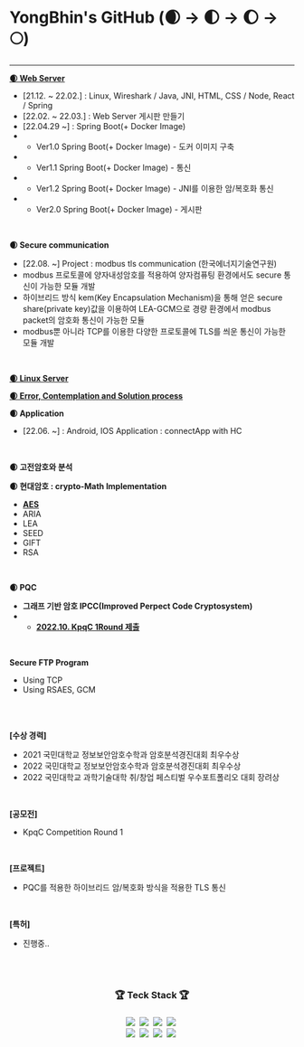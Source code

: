 # YongBhin's GitHub (🌒 -> 🌓 -> 🌔 -> 🌕)
---


<a href="https://github.com/YongBhin-Kim/Crypto-WebServer">**🌒 Web Server**</a>
- [21.12. ~ 22.02.] : Linux, Wireshark / Java, JNI, HTML, CSS / Node, React / Spring 
- [22.02. ~ 22.03.] : Web Server 게시판 만들기 
- [22.04.29 ~] : Spring Boot(+ Docker Image)
- - Ver1.0 Spring Boot(+ Docker Image) - 도커 이미지 구축
- - Ver1.1 Spring Boot(+ Docker Image) - 통신
- - Ver1.2 Spring Boot(+ Docker Image) - JNI를 이용한 암/복호화 통신
- - Ver2.0 Spring Boot(+ Docker Image) - 게시판
<br>


**🌒 Secure communication**
 - [22.08. ~] Project : modbus tls communication (한국에너지기술연구원)
 - modbus 프로토콜에 양자내성암호를 적용하여 양자컴퓨팅 환경에서도 secure 통신이 가능한 모듈 개발
 - 하이브리드 방식 kem(Key Encapsulation Mechanism)을 통해 얻은 secure share(private key)값을 이용하여 LEA-GCM으로 경량 환경에서 modbus packet의 암호화 통신이 가능한 모듈
 - modbus뿐 아니라 TCP를 이용한 다양한 프로토콜에 TLS를 씌운 통신이 가능한 모듈 개발
<br>

<a href="https://linuxyb.kimyongbhin.repl.co">**🌒 Linux Server**</a>
<br>

<a href="https://yongbhin-effort.tistory.com/">**🌒 Error, Contemplation and Solution process**</a>
<br>

**🌒 Application**
- [22.06. ~] : Android, IOS Application : connectApp with HC
<br>

**🌒 고전암호와 분석**
<br>

**🌒 현대암호 : crypto-Math Implementation**
- <a href="https://github.com/YongBhin-Kim/Crypto"> **AES** </a> 
- ARIA
- LEA
- SEED
- GIFT
- RSA

<br>

**🌒 PQC**
- **그래프 기반 암호 IPCC(Improved Perpect Code Cryptosystem)**
- - <a href="https://kpqc.or.kr/contents/03_exhibit/sub01.html"> **2022.10. KpqC 1Round 제출** </a>
<br>

**Secure FTP Program**
- Using TCP 
- Using RSAES, GCM
<br>
<br>

**[수상 경력]**
- 2021 국민대학교 정보보안암호수학과 암호분석경진대회 최우수상
- 2022 국민대학교 정보보안암호수학과 암호분석경진대회 최우수상
- 2022 국민대학교 과학기술대학 취/창업 페스티벌 우수포트폴리오 대회 장려상

<br>

**[공모전]**
- KpqC Competition Round 1
<br>

**[프로젝트]**
- PQC를 적용한 하이브리드 암/복호화 방식을 적용한 TLS 통신
<br>

**[특허]**
- 진행중..
<br>
<br>



<h3 align = "center">🏆 Teck Stack 🏆<h3>
<p align = "center">
  <img src="https://img.shields.io/badge/HTML5-E34F26?style=flat-square&logo=HTML5&logoColor=white" style="max-width: 100%;"></a>&nbsp  
  <img src="https://img.shields.io/badge/CSS3-1572B6?style=flat-square&logo=CSS3&logoColor=white" style="max-width: 100%;"></a>&nbsp
  <img src="https://img.shields.io/badge/Python-3766AB?style=flat-square&logo=Python&logoColor=white" style="max-width: 100%;"></a>&nbsp 
  <img src="https://img.shields.io/badge/Java-007396?style=flat-square&logo=Java&logoColor=white" style="max-width: 100%;"></a>&nbsp
  <br>
  <img src="https://img.shields.io/badge/Spring Boot-6DB33F?style=flat-square&logo=Spring Boot&logoColor=white" style="max-width: 100%;"></a>&nbsp
  <img src="https://img.shields.io/badge/MySQL-4479A1?style=flat-square&logo=MySQL&logoColor=white" style="max-width: 100%;"></a>&nbsp
  <img src="https://img.shields.io/badge/VMware-607078?style=flat-square&logo=VMware&logoColor=white" style="max-width: 100%;"></a>&nbsp
  <img src="https://img.shields.io/badge/CentOS-262577?style=flat-square&logo=CentOS&logoColor=white" style="max-width: 100%;"></a>&nbsp
</p>
